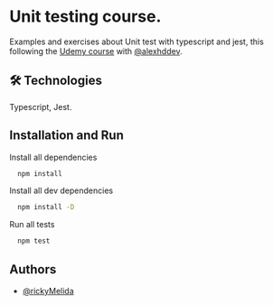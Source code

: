 # Unit testing course.

Examples and exercises about Unit test with typescript and jest, this following the [Udemy course](https://www.udemy.com/course/unit-testing-typescript-nodejs/?couponCode=SKILLS4SALEB) with [@alexhddev](https://github.com/alexhddev).



## 🛠 Technologies
Typescript, Jest.


## Installation and Run

Install all dependencies

```bash
  npm install
```

Install all dev dependencies

```bash
  npm install -D
```

Run all tests

```bash
  npm test 
```    
## Authors

- [@rickyMelida](https://www.github.com/rickyMelida)

